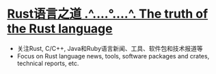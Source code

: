 # [Rust语言之道 .^....°....^. The truth of the Rust language](http://cnruby.github.io/) 
- 关注Rust, C/C++, Java和Ruby语言新闻、工具、软件包和技术报道等
- Focus on Rust language news, tools, software packages and crates, technical reports, etc.
